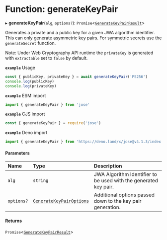 # Function: generateKeyPair

▸ **generateKeyPair**(`alg`, `options?`): `Promise`<[`GenerateKeyPairResult`](../interfaces/key_generate_key_pair.GenerateKeyPairResult.md)\>

Generates a private and a public key for a given JWA algorithm identifier.
This can only generate asymmetric key pairs. For symmetric secrets use the
`generateSecret` function.

Note: Under Web Cryptography API runtime the `privateKey` is generated with
`extractable` set to `false` by default.

**`example`** Usage
```js
const { publicKey, privateKey } = await generateKeyPair('PS256')
console.log(publicKey)
console.log(privateKey)
```

**`example`** ESM import
```js
import { generateKeyPair } from 'jose'
```

**`example`** CJS import
```js
const { generateKeyPair } = require('jose')
```

**`example`** Deno import
```js
import { generateKeyPair } from 'https://deno.land/x/jose@v4.1.3/index.ts'
```

#### Parameters

| Name | Type | Description |
| :------ | :------ | :------ |
| `alg` | `string` | JWA Algorithm Identifier to be used with the generated key pair. |
| `options?` | [`GenerateKeyPairOptions`](../interfaces/key_generate_key_pair.GenerateKeyPairOptions.md) | Additional options passed down to the key pair generation. |

#### Returns

`Promise`<[`GenerateKeyPairResult`](../interfaces/key_generate_key_pair.GenerateKeyPairResult.md)\>
